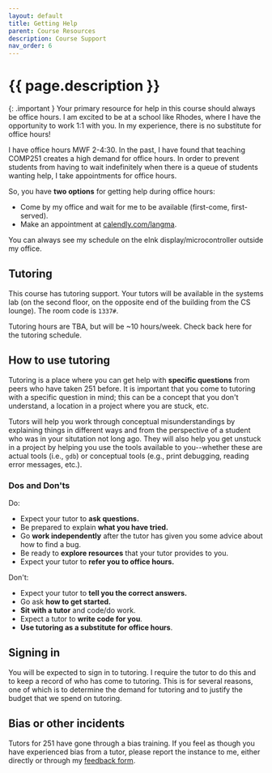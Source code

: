 ```yaml
---
layout: default
title: Getting Help 
parent: Course Resources
description: Course Support
nav_order: 6
---
```


# {{ page.description }}

{: .important }
Your primary resource for help in this course should always be office hours. I am
excited to be at a school like Rhodes, where I have the opportunity to work 1:1
with you. In my experience, there is no substitute for office hours!

I have office hours MWF 2-4:30. In the past, I have found that teaching COMP251
creates a high demand for office hours. In order to prevent students from having
to wait indefinitely when there is a queue of students wanting help, I take
appointments for office hours.

So, you have __two options__ for getting help during office hours:

* Come by my office and wait for me to be available (first-come, first-served).
* Make an appointment at [calendly.com/langma](https://calendly.com/langma).

You can always see my schedule on the eInk display/microcontroller outside my
office.

## Tutoring

This course has tutoring support. Your tutors will be available in the systems
lab (on the second floor, on the opposite end of the building from the CS
lounge). The room code is `1337#`.

Tutoring hours are TBA, but will be ~10 hours/week. Check back here for the
tutoring schedule.

## How to use tutoring

Tutoring is a place where you can get help with __specific questions__ from
peers who have taken 251 before. It is important that you come to tutoring with
a specific question in mind; this can be a concept that you don't understand, a
location in a project where you are stuck, etc. 

Tutors will help you work through conceptual misunderstandings by explaining
things in different ways and from the perspective of a student who was in your
situtation not long ago. They will also help you get unstuck in a project by
helping you use the tools available to you--whether these are actual tools
(i.e., `gdb`) or conceptual tools (e.g., print debugging, reading error
messages, etc.).

### Dos and Don'ts

Do:

* Expect your tutor to __ask questions.__
* Be prepared to explain __what you have tried.__
* Go __work independently__ after the tutor has given you some advice about how
  to find a bug.
* Be ready to __explore resources__ that your tutor provides to you.
* Expect your tutor to __refer you to office hours.__

Don't:

* Expect your tutor to __tell you the correct answers.__
* Go ask __how to get started.__
* __Sit with a tutor__ and code/do work.
* Expect a tutor to __write code for you__.
* __Use tutoring as a substitute for office hours__.

## Signing in

You will be expected to sign in to tutoring. I require the tutor to do this and
to keep a record of who has come to tutoring. This is for several reasons, one
of which is to determine the demand for tutoring and to justify the budget that
we spend on tutoring.

## Bias or other incidents

Tutors for 251 have gone through a bias training. If you feel as though you have
experienced bias from a tutor, please report the instance to me, either directly
or through my [feedback form](https://forms.gle/74oBX4KXSBuonmvh8).

